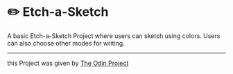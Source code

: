 # ✏️ Etch-a-Sketch

A basic Etch-a-Sketch Project where users can sketch using colors. Users can also choose other modes for writing.






****
this Project was given by [The Odin Project](https://www.theodinproject.com/)
